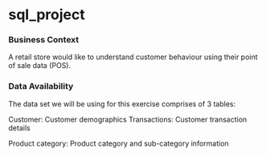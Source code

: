 # sql_project

### Business Context
A retail store would like to understand customer behaviour using their point of sale data (POS).

### Data Availability
The data set we will be using for this exercise comprises of 3 tables:

Customer: Customer demographics 
Transactions: Customer transaction details

Product category: Product category and sub-category information
